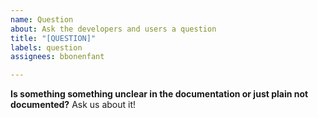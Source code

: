 ```yaml
---
name: Question
about: Ask the developers and users a question
title: "[QUESTION]"
labels: question
assignees: bbonenfant

---
```


**Is something something unclear in the documentation or just plain not documented?**
Ask us about it!
